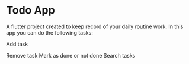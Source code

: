 # Todo App

A flutter project created to keep record of your daily routine work.
In this app you can do the following tasks:

Add task

Remove task
Mark as done or not done
Search tasks


